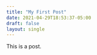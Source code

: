 ```yaml
---
title: "My First Post"
date: 2021-04-29T18:53:37-05:00
draft: false
layout: single
---
```


This is a post.